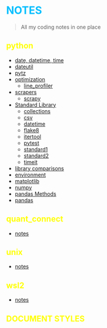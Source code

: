 # NOTES

> All my coding notes in one place

## python

- [date, datetime, time](/python/date%2C%20datetime%2C%20time/)
- [dateutil](/python/date%2C%20datetime%2C%20time/dateutll.ipynb)
- [pytz](/python/date%2C%20datetime%2C%20time/pytz.ipynb)
- [optimization](/python/optimization/)
  - [line_profiler](/python/optimization/line_profiler.ipynb)
- [scrapers](/python/scrapers/)
  - [scrapy](/python/scrapers/scrapy.ipynb)
- [Standard Library](/python/standard.ipynb)
  - [collections](/python/standard%20library/collections.ipynb)
  - [csv](/python/standard%20library/csv.ipynb)
  - [datetime](/python/standard%20library/datetime.ipynb)
  - [flake8](/python/standard%20library/flake8.ipynb)
  - [itertool](/python/standard%20library/itertool.ipynb)
  - [pytest](/python/standard%20library/pytest.ipynb)
  - [standard1](/python/standard%20library/standard1.ipynb)
  - [standard2](/python/standard%20library/standard2.ipynb)
  - [timeit](/python/standard%20library/timeit.ipynb)
- [library comparisons](/python/comparisons.ipynb)
- [environment](/python/environment.ipynb)
- [matplotlib](/python/matplotlib.ipynb)
- [numpy](/python/numpy.ipynb)
- [pandas Methods](/python/pandas_method.ipynb)
- [pandas](/python/pandas.ipynb)

## quant_connect

- [notes](/quant_connect/notes.md)

## unix

- [notes](/unix/notes.md)

## wsl2

- [notes](/wsl2/notes.md)

## DOCUMENT STYLES

<style>
h1 {
  color: DeepSkyBlue;
}
h2 {
color: yellow;
}
h3 {
  color: LightCoral;
}
</style>
